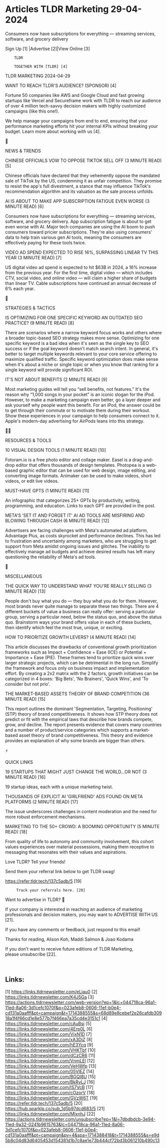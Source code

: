 # Articles TLDR Marketing 29-04-2024

Consumers now have subscriptions for everything — streaming
services, software, and grocery delivery  

 Sign Up [1] |Advertise [2]|View Online [3] 

		TLDR 

		TOGETHER WITH [TLDR] [4]

TLDR MARKETING 2024-04-29

 WANT TO REACH TLDR'S AUDIENCE? (SPONSOR) [4] 

 Fortune 50 companies like AWS and Google Cloud and fast growing
startups like Vercel and Secureframe work with TLDR to reach our
audience of over 4 million tech-savvy decision makers with highly
customized campaigns (like this one!).

We help manage your campaigns from end to end, ensuring that your
performance marketing efforts hit your internal KPIs without
breaking your budget. Learn more about working with us [4].

📱 

NEWS & TRENDS

 CHINESE OFFICIALS VOW TO OPPOSE TIKTOK SELL OFF (3 MINUTE READ) [5] 

 Chinese officials have declared that they vehemently oppose the
mandated sale of TikTok by the US, condemning it as unfair
competition. They promise to resist the app's full divestment, a
stance that may influence TikTok's recommendation algorithm and its
valuation as the sale process unfolds. 

 AI IS ABOUT TO MAKE APP SUBSCRIPTION FATIGUE EVEN WORSE (3 MINUTE
READ) [6] 

 Consumers now have subscriptions for everything — streaming
services, software, and grocery delivery. App subscription fatigue is
about to get even worse with AI. Major tech companies are using the AI
boom to push consumers toward pricier subscriptions. They're also
using consumers' data to help train various gen AI tools, meaning the
consumers are effectively paying for these tools twice. 

 VIDEO AD SPEND EXPECTED TO RISE 16%, SURPASSING LINEAR TV THIS YEAR
(3 MINUTE READ) [7] 

 US digital video ad spend is expected to hit $63B in 2024, a 16%
increase from the previous year. For the first time, digital video —
which includes CTV, social video, and online video — will claim a
higher share of budgets than linear TV. Cable subscriptions have
continued an annual decrease of 6% each year. 

🚀 

STRATEGIES & TACTICS

 IS OPTIMIZING FOR ONE SPECIFIC KEYWORD AN OUTDATED SEO PRACTICE? (9
MINUTE READ) [8] 

 There are scenarios where a narrow keyword focus works and others
where a broader topic-based SEO strategy makes more sense. Optimizing
for one specific keyword is a bad idea when it's seen as the single
key to SEO success or if the goal keyword doesn't match search intent.
In general, it's better to target multiple keywords relevant to your
core service offering to maximize qualified traffic. Specific keyword
optimization does make sense when it's about a niche or single topic
or when you know that ranking for a single keyword will provide
significant ROI. 

 IT'S NOT ABOUT BENEFITS (2 MINUTE READ) [9] 

 Most marketing guides will tell you “sell benefits, not
features.” It's the reason why “1,000 songs in your pocket” is
an iconic slogan for the iPod. However, to make a marketing campaign
even better, go a layer deeper and ask yourself why people want this
benefit. For an iPod, the answer could be to get through their commute
or to motivate them during their workout. Show these experiences in
your campaign to help consumers connect to it. Apple's modern-day
advertising for AirPods leans into this strategy. 

🧑‍💻 

RESOURCES & TOOLS

 10 VISUAL DESIGN TOOLS (1 MINUTE READ) [10] 

 Fotoram.io is a free photo editor and collage maker. Easel is a
drag-and-drop editor that offers thousands of design templates.
Photopea is a web-based graphic editor that can be used for web
design, image editing, and converting image formats. Animaker can be
used to make videos, short videos, or edit live videos. 

 MUST-HAVE GPTS (1 MINUTE READ) [11] 

 An infographic that categorizes 25+ GPTs by productivity, writing,
programming, and education. Links to each GPT are provided in the
post. 

 META'S ‘SET IT AND FORGET IT' AI AD TOOLS ARE MISFIRING AND BLOWING
THROUGH CASH (6 MINUTE READ) [12] 

 Advertisers are facing challenges with Meta's automated ad platform,
Advantage Plus, as costs skyrocket and performance declines. This has
led to frustration and uncertainty among marketers, who are struggling
to get support from Meta amidst ongoing issues and glitches. The
inability to effectively manage ad budgets and achieve desired results
has left many questioning the reliability of Meta's ad tools. 

🎁 

MISCELLANEOUS

 THE QUICK WAY TO UNDERSTAND WHAT YOU'RE REALLY SELLING (3 MINUTE
READ) [13] 

 People don't buy what you do — they buy what you do for them.
However, most brands never quite manage to separate these two things.
There are 4 different buckets of value a business can really offer:
serving a particular group, serving a particular need, below the
status quo, and above the status quo. Brainstorm ways your brand
offers value in each of these buckets, then identify which feel the
most true, unique, or exciting. 

 HOW TO PRIORITIZE GROWTH LEVERS? (4 MINUTE READ) [14] 

 This article discusses the drawbacks of conventional growth
prioritization frameworks such as Impact + Confidence + Ease (ICE) or
Potential + Importance + Ease (PIE). These frames tend to prioritize
quick wins over larger strategic projects, which can be detrimental in
the long run. Simplify the framework and focus only on business impact
and implementation effort. By creating a 2x2 matrix with the 2
factors, growth initiatives can be categorized in 4 boxes: 'Big Bets',
'No Brainers', 'Quick Wins', and 'To consider but not prio'. 

 THE MARKET-BASED ASSETS THEORY OF BRAND COMPETITION (36 MINUTE READ)
[15] 

 This report outlines the dominant 'Segmentation, Targeting,
Positioning' (STP) theory of brand competitiveness. It shows how STP
theory does not predict or fit with the empirical laws that describe
how brands compete, grow, and decline. The report presents evidence
that covers many countries and a number of product/service categories
which supports a market-based asset theory of brand competitiveness.
This theory and evidence provides an explanation of why some brands
are bigger than others. 

⚡ 

QUICK LINKS

 19 STARTUPS THAT MIGHT JUST CHANGE THE WORLD...OR NOT (3 MINUTE READ)
[16] 

 19 startup ideas, each with a unique marketing twist. 

 THOUSANDS OF EXPLICIT AI 'GIRLFRIEND' ADS FOUND ON META PLATFORMS (2
MINUTE READ) [17] 

 The issue underscores challenges in content moderation and the need
for more robust enforcement mechanisms. 

 MARKETING TO THE 50+ CROWD: A BOOMING OPPORTUNITY (5 MINUTE READ)
[18] 

 From quality of life to autonomy and community involvement, this
cohort values experiences over material possessions, making them
receptive to messaging that resonates with their values and
aspirations. 

Love TLDR? Tell your friends!

 Send them your referral link below to get TLDR swag! 

 https://refer.tldr.tech/137c5adb/5 [19] 

		 Track your referrals here. [20] 

Want to advertise in TLDR? 📰

 If your company is interested in reaching an audience of marketing
professionals and decision makers, you may want to ADVERTISE WITH US
[21]. 

 If you have any comments or feedback, just respond to this email! 

Thanks for reading, 
Alison Koh, Maddi Salmon & Joao Kodama 

If you don't want to receive future editions of TLDR Marketing,
please unsubscribe [22]. 

  

 

Links:
------
[1] https://links.tldrnewsletter.com/eLjau0
[2] https://links.tldrnewsletter.com/K4J5Ga
[3] https://actions.tldrnewsletter.com/web-version?ep=1&lc=044718ca-96a1-11ed-8a06-3d1cefc1070f&p=023afeb8-0606-11ef-b0e4-cd131a0aafff&pt=campaign&t=1714388555&s=68d89e8cebef2e26cafdb30918a1f4f66cd1e8e577b7f466ea7a35cd4e3151c1
[4] https://links.tldrnewsletter.com/cAuBsj
[5] https://links.tldrnewsletter.com/4Erp0L
[6] https://links.tldrnewsletter.com/VjxN1D
[7] https://links.tldrnewsletter.com/xA3DjZ
[8] https://links.tldrnewsletter.com/hE3Ycq
[9] https://links.tldrnewsletter.com/VHKTbf
[10] https://links.tldrnewsletter.com/dCzCR6
[11] https://links.tldrnewsletter.com/VnmLEl
[12] https://links.tldrnewsletter.com/VeHWfp
[13] https://links.tldrnewsletter.com/05VlEZ
[14] https://links.tldrnewsletter.com/BGQI8U
[15] https://links.tldrnewsletter.com/BkRvLJ
[16] https://links.tldrnewsletter.com/lS7VcB
[17] https://links.tldrnewsletter.com/cOzorV
[18] https://links.tldrnewsletter.com/GVzW6T
[19] https://refer.tldr.tech/137c5adb/5
[20] https://hub.sparklp.co/sub_1d5b97dcd683/5
[21] https://links.tldrnewsletter.com/MIxnhJ
[22] https://actions.tldrnewsletter.com/unsubscribe?ep=1&l=7dbdbdcb-3e94-11ed-9a32-0241b9615763&lc=044718ca-96a1-11ed-8a06-3d1cefc1070f&p=023afeb8-0606-11ef-b0e4-cd131a0aafff&pt=campaign&pv=4&spa=1714388418&t=1714388555&s=e9d5b8c04d83d6405453d154381d1b7c8ae1e73b444cf72bd3b061210b490c13